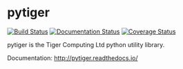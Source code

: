 # pytiger

[![Build Status](https://travis-ci.org/tigercomputing/pytiger.svg?branch=master)](https://travis-ci.org/tigercomputing/pytiger)
[![Documentation Status](https://readthedocs.org/projects/pytiger/badge/?version=latest)](http://pytiger.readthedocs.io/en/latest/?badge=latest)
[![Coverage Status](https://coveralls.io/repos/github/tigercomputing/pytiger/badge.svg?branch=master)](https://coveralls.io/github/tigercomputing/pytiger?branch=master)

pytiger is the Tiger Computing Ltd python utility library.

Documentation: http://pytiger.readthedocs.io/
